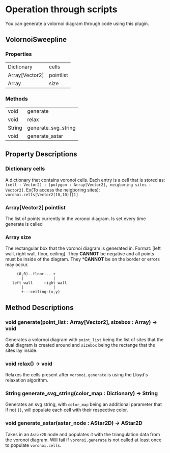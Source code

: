 # Operation through scripts
You can generate a volornoi diagram through code using this plugin.
## VolornoiSweepline
### Properties
|                  |           |
|------------------|-----------|
| Dictionary       | cells     |
| Array[Vector2]   | pointlist |
| Array            | size      |
### Methods
|        |                     |
|--------|---------------------|
| void   | generate            |
| void   | relax               |
| String | generate_svg_string |
| void   | generate_astar      |

## Property Descriptions

### Dictionary cells
A dictionary that contains voronoi cells. Each entry is a cell that is stored as:
```(cell : Vector2) : [polygon : Array[Vector2], neigboring sites : Vector2]```. Ex(To access the neigboring sites): ```voronoi.cells[Vector2(10,10)][1]```
### Array[Vector2] pointlist
The list of points currently in the voronoi diagram. Is set every time generate is called
### Array size
The rectangular box that the voronoi diagram is generated in. Format: [left wall, right wall, floor, ceiling]. They **CANNOT** be negative and all points must be inside of the diagram. They ***CANNOT** be on the border or errors may occur.
```
     (0,0)--floor----+   
       |             |
   left wall     right wall
       |             |
       +---ceiling-(x,y)
```
## Method Descriptions

### void generate(point_list : Array[Vector2], sizebox : Array) -> void
Generates a volornoi diagram with ```point_list``` being the list of sites that the dual diagram is created around and ```sizebox``` being the rectange that the sites lay inside.

### void relax() -> void
Relaxes the cells present after ```voronoi.generate``` is using the Lloyd's relaxation
algorithm.

### String generate_svg_string(color_map : Dictionary) -> String
Generates an svg string, with ```color_map``` being an additional parameter that if not ```{}```, will populate each cell with their respective color. 

### void generate_astar(astar_node : AStar2D) -> AStar2D
Takes in an ```Astar2D``` node and populates it with the triangulation data from the voronoi diagram. Will fail if ```voronoi.generate``` is not called at least once to populate ```voronoi.cells```.